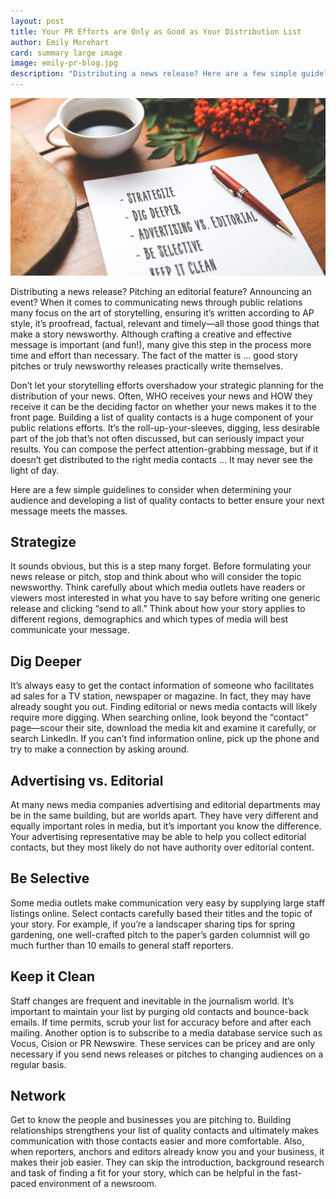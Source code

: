 ```yaml
---
layout: post
title: Your PR Efforts are Only as Good as Your Distribution List
author: Emily Morehart
card: summary large image
image: emily-pr-blog.jpg
description: "Distributing a news release? Here are a few simple guidelines to consider when determining your audience and developing a list of quality contacts to better ensure your next message meets the masses."
---
```


![PR Guidelines](/img/emily-pr-blog.jpg)

Distributing a news release? Pitching an editorial feature? Announcing an event? When it comes to communicating news through public relations many focus on the art of storytelling, ensuring it’s written according to AP style, it’s proofread, factual, relevant and timely—all those good things that make a story newsworthy. Although crafting a creative and effective message is important (and fun!), many give this step in the process more time and effort than necessary. The fact of the matter is … good story pitches or truly newsworthy releases practically write themselves.

Don’t let your storytelling efforts overshadow your strategic planning for the distribution of your news. Often, WHO receives your news and HOW they receive it can be the deciding factor on whether your news makes it to the front page. Building a list of quality contacts is a huge component of your public relations efforts. It’s the roll-up-your-sleeves, digging, less desirable part of the job that’s not often discussed, but can seriously impact your results. You can compose the perfect attention-grabbing message, but if it doesn’t get distributed to the right media contacts … It may never see the light of day.

Here are a few simple guidelines to consider when determining your audience and developing a list of quality contacts to better ensure your next message meets the masses.

## Strategize
It sounds obvious, but this is a step many forget. Before formulating your news release or pitch, stop and think about who will consider the topic newsworthy. Think carefully about which media outlets have readers or viewers most interested in what you have to say before writing one generic release and clicking “send to all.” Think about how your story applies to different regions, demographics and which types of media will best communicate your message.

## Dig Deeper
It’s always easy to get the contact information of someone who facilitates ad sales for a TV station, newspaper or magazine. In fact, they may have already sought you out. Finding editorial or news media contacts will likely require more digging. When searching online, look beyond the “contact” page—scour their site, download the media kit and examine it carefully, or search LinkedIn. If you can’t find information online, pick up the phone and try to make a connection by asking around.

## Advertising vs. Editorial
At many news media companies advertising and editorial departments may be in the same building, but are worlds apart. They have very different and equally important roles in media, but it’s important you know the difference. Your advertising representative may be able to help you collect editorial contacts, but they most likely do not have authority over editorial content.

## Be Selective
Some media outlets make communication very easy by supplying large staff listings online. Select contacts carefully based their titles and the topic of your story. For example, if you’re a landscaper sharing tips for spring gardening, one well-crafted pitch to the paper’s garden columnist will go much further than 10 emails to general staff reporters.

##  Keep it Clean
Staff changes are frequent and inevitable in the journalism world. It’s important to maintain your list by purging old contacts and bounce-back emails. If time permits, scrub your list for accuracy before and after each mailing. Another option is to subscribe to a media database service such as Vocus, Cision or PR Newswire. These services can be pricey and are only necessary if you send news releases or pitches to changing audiences on a regular basis.

## Network
Get to know the people and businesses you are pitching to. Building relationships strengthens your list of quality contacts and ultimately makes communication with those contacts easier and more comfortable. Also, when reporters, anchors and editors already know you and your business, it makes their job easier. They can skip the introduction, background research and task of finding a fit for your story, which can be helpful in the fast-paced environment of a newsroom.
